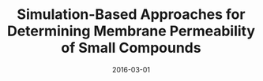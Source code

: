 ---
title: "Simulation-Based Approaches for Determining Membrane Permeability of Small Compounds"
collection: talks
type: "Talk"
permalink: /talks/2016-03-01-UCSCS
venue: "UC-wide Symposium for Chemical Sciences"
date: 2016-03-01
location: "Lake Arrowhead, California"
---
